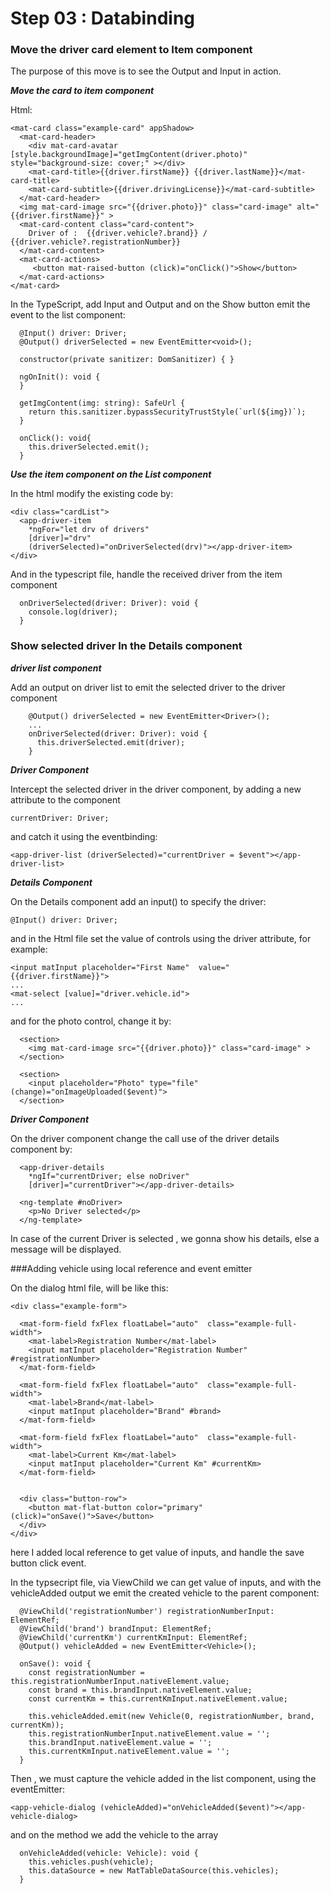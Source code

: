 # Step 03 : Databinding
 
### Move the driver card element to Item component

The purpose of this move is to see the Output and Input in action.

***Move the card to item component***

Html:
```
<mat-card class="example-card" appShadow>
  <mat-card-header>
    <div mat-card-avatar [style.backgroundImage]="getImgContent(driver.photo)" style="background-size: cover;" ></div>
    <mat-card-title>{{driver.firstName}} {{driver.lastName}}</mat-card-title>
    <mat-card-subtitle>{{driver.drivingLicense}}</mat-card-subtitle>
  </mat-card-header>
  <img mat-card-image src="{{driver.photo}}" class="card-image" alt="{{driver.firstName}}" >
  <mat-card-content class="card-content">
    Driver of :  {{driver.vehicle?.brand}} / {{driver.vehicle?.registrationNumber}}
  </mat-card-content>
  <mat-card-actions>
     <button mat-raised-button (click)="onClick()">Show</button>
  </mat-card-actions>
</mat-card>
```

In the TypeScript, add Input and Output and on the Show button emit the event to the list component:
```
  @Input() driver: Driver;
  @Output() driverSelected = new EventEmitter<void>();

  constructor(private sanitizer: DomSanitizer) { }

  ngOnInit(): void {
  }

  getImgContent(img: string): SafeUrl {
    return this.sanitizer.bypassSecurityTrustStyle(`url(${img})`);
  }

  onClick(): void{
    this.driverSelected.emit();
  }
```

***Use the item component on the List component***

In the html modify the existing code by:
```
<div class="cardList">
  <app-driver-item
    *ngFor="let drv of drivers"
    [driver]="drv"
    (driverSelected)="onDriverSelected(drv)"></app-driver-item>
</div>
```

And in the typescript file, handle the received driver from the item component
```
  onDriverSelected(driver: Driver): void {
    console.log(driver);
  }
```

### Show selected driver In the Details component

***driver list component***

Add an output on driver list to emit the selected driver to the driver component

```
    @Output() driverSelected = new EventEmitter<Driver>();
    ...
    onDriverSelected(driver: Driver): void {
      this.driverSelected.emit(driver);
    }
```

***Driver Component***

Intercept the selected driver in the driver component, by adding a new attribute to the component

```
currentDriver: Driver;
```

and catch it using the eventbinding:
```
<app-driver-list (driverSelected)="currentDriver = $event"></app-driver-list>
```

***Details Component***

On the Details component add an input() to specify the driver:
```
@Input() driver: Driver;
```

and in the Html file set the value of controls using the driver attribute, for example:

```
<input matInput placeholder="First Name"  value="{{driver.firstName}}">
...
<mat-select [value]="driver.vehicle.id">
...

```

and for the photo control, change it by:

```
  <section>
    <img mat-card-image src="{{driver.photo}}" class="card-image" >
  </section>

  <section>
    <input placeholder="Photo" type="file" (change)="onImageUploaded($event)">
  </section>
```

***Driver Component***

On the driver component change the call use of the driver details component by:

```
  <app-driver-details
    *ngIf="currentDriver; else noDriver"
    [driver]="currentDriver"></app-driver-details>

  <ng-template #noDriver>
    <p>No Driver selected</p>
  </ng-template>
```

In case of the current Driver is selected , we gonna show his details, else a message will be displayed.

###Adding vehicle using local reference and event emitter 

On the dialog html file, will be like this:

```
<div class="example-form">

  <mat-form-field fxFlex floatLabel="auto"  class="example-full-width">
    <mat-label>Registration Number</mat-label>
    <input matInput placeholder="Registration Number" #registrationNumber>
  </mat-form-field>

  <mat-form-field fxFlex floatLabel="auto"  class="example-full-width">
    <mat-label>Brand</mat-label>
    <input matInput placeholder="Brand" #brand>
  </mat-form-field>

  <mat-form-field fxFlex floatLabel="auto"  class="example-full-width">
    <mat-label>Current Km</mat-label>
    <input matInput placeholder="Current Km" #currentKm>
  </mat-form-field>


  <div class="button-row">
    <button mat-flat-button color="primary" (click)="onSave()">Save</button>
  </div>
</div>
``` 

here I added local reference to get value of inputs, and handle the save button click event.

In the typsecript file, via ViewChild we can get value of inputs, and with the vehicleAdded output we emit the created vehicle to the parent component:

```
  @ViewChild('registrationNumber') registrationNumberInput: ElementRef;
  @ViewChild('brand') brandInput: ElementRef;
  @ViewChild('currentKm') currentKmInput: ElementRef;
  @Output() vehicleAdded = new EventEmitter<Vehicle>();

  onSave(): void {
    const registrationNumber = this.registrationNumberInput.nativeElement.value;
    const brand = this.brandInput.nativeElement.value;
    const currentKm = this.currentKmInput.nativeElement.value;

    this.vehicleAdded.emit(new Vehicle(0, registrationNumber, brand, currentKm));
    this.registrationNumberInput.nativeElement.value = '';
    this.brandInput.nativeElement.value = '';
    this.currentKmInput.nativeElement.value = '';
  }
```

Then , we must capture the vehicle added in the list component, using the eventEmitter:

```
<app-vehicle-dialog (vehicleAdded)="onVehicleAdded($event)"></app-vehicle-dialog>
```

and on the method we add the vehicle to the array

```
  onVehicleAdded(vehicle: Vehicle): void {
    this.vehicles.push(vehicle);
    this.dataSource = new MatTableDataSource(this.vehicles);
  }
```
